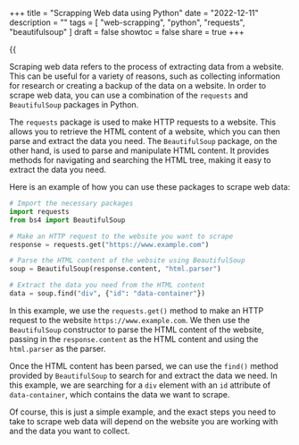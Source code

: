 +++
title = "Scrapping Web data using Python"
date = "2022-12-11"
description = ""
tags = [
    "web-scrapping",
    "python",
    "requests",
    "beautifulsoup"
]
draft = false
showtoc = false
share = true
+++

{{<audio src="https://s3.eu-west-1.amazonaws.com/jaswdr.dev-tts/posts/scrapping-web-data-using-python.de08f0a4-24eb-491e-a6b8-5cbce31157fd.mp3">}}

Scraping web data refers to the process of extracting data from a website. This can be useful for a variety of reasons, such as collecting information for research or creating a backup of the data on a website. In order to scrape web data, you can use a combination of the `requests` and `BeautifulSoup` packages in Python.

The `requests` package is used to make HTTP requests to a website. This allows you to retrieve the HTML content of a website, which you can then parse and extract the data you need. The `BeautifulSoup` package, on the other hand, is used to parse and manipulate HTML content. It provides methods for navigating and searching the HTML tree, making it easy to extract the data you need.

Here is an example of how you can use these packages to scrape web data:

```python
# Import the necessary packages
import requests
from bs4 import BeautifulSoup

# Make an HTTP request to the website you want to scrape
response = requests.get("https://www.example.com")

# Parse the HTML content of the website using BeautifulSoup
soup = BeautifulSoup(response.content, "html.parser")

# Extract the data you need from the HTML content
data = soup.find("div", {"id": "data-container"})
```
In this example, we use the `requests.get()` method to make an HTTP request to the website `https://www.example.com`. We then use the `BeautifulSoup` constructor to parse the HTML content of the website, passing in the `response.content` as the HTML content and using the `html.parser` as the parser.

Once the HTML content has been parsed, we can use the `find()` method provided by `BeautifulSoup` to search for and extract the data we need. In this example, we are searching for a `div` element with an `id` attribute of `data-container`, which contains the data we want to scrape.

Of course, this is just a simple example, and the exact steps you need to take to scrape web data will depend on the website you are working with and the data you want to collect.